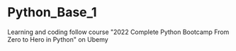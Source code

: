 # Python_Base_1
Learning and coding follow course "2022 Complete Python Bootcamp From Zero to Hero in Python" on Ubemy
